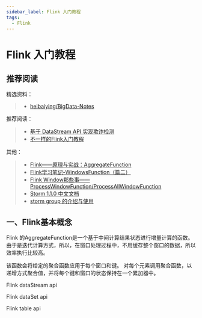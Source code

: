 ```yaml
---
sidebar_label: Flink 入门教程
tags:
  - Flink
---
```



# Flink 入门教程

## 推荐阅读

精选资料：

> - [heibaiying/BigData-Notes](https://github.com/heibaiying/BigData-Notes)

推荐阅读：

> - [基于 DataStream API 实现欺诈检测](https://nightlies.apache.org/flink/flink-docs-release-1.14/zh/docs/try-flink/datastream/)
> - [不一样的Flink入门教程](https://segmentfault.com/a/1190000038292061)

其他：

> - [Flink——原理与实战：AggregateFunction](https://blog.csdn.net/duxu24/article/details/105746110)
> - [Flink学习笔记-WindowsFunction（篇二）](https://blog.51cto.com/u_12270378/2809636)
> - [Flink Window那些事——ProcessWindowFunction/ProcessAllWindowFunction](https://www.cnblogs.com/linjiqin/p/12591729.html)
> - [Storm 1.1.0 中文文档](https://storm.apachecn.org/#/docs/2)
> - [storm group 的介绍与使用](https://www.cnblogs.com/MrRightZhao/p/11066077.html)

## 一、Flink基本概念

Flink 的AggregateFunction是一个基于中间计算结果状态进行增量计算的函数。由于是迭代计算方式，所以，在窗口处理过程中，不用缓存整个窗口的数据，所以效率执行比较高。

该函数会将给定的聚合函数应用于每个窗口和键。 对每个元素调用聚合函数，以递增方式聚合值，并将每个键和窗口的状态保持在一个累加器中。

Flink dataStream api

Flink dataSet api

Flink table api
